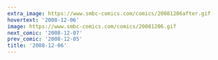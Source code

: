 ```yaml
---
extra_image: https://www.smbc-comics.com/comics/20081206after.gif
hovertext: '2008-12-06'
image: https://www.smbc-comics.com/comics/20081206.gif
next_comic: '2008-12-07'
prev_comic: '2008-12-05'
title: '2008-12-06'
---
```


